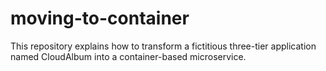 # moving-to-container
This repository explains how to transform a fictitious three-tier application named CloudAlbum into a container-based microservice.
